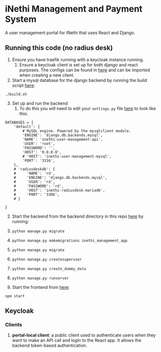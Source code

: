 # iNethi Management and Payment System
A user management portal for iNethi that uses React and Django.

## Running this code (no radius desk)
1. Ensure you have traefik running with a keycloak instance running.
   1. Ensure a keycloak client is set up for both django and react purposes. The configs can be found in [here](./config) and can 
   be imported when creating a new client.
2. Start a mysql database for the django backend by running the build script [here](./infrastructure/mysql):
```
./build.sh
```
3. Set up and run the backend
   1. To do this you will need to edit your ```settings.py``` file [here](./payment-and-management/backend/inethi_management/settings.py)
   to look like this:
```
DATABASES = {
    'default': {
        # MySQL engine. Powered by the mysqlclient module.
        'ENGINE': 'django.db.backends.mysql',
        'NAME': 'inethi-user-management-api',
        'USER': 'root',
        'PASSWORD': '',
        'HOST': '0.0.0.0',
        # 'HOST': 'inethi-user-management-mysql',
        'PORT': '3316',
    },
    # 'radiusdeskdb': {
    #     'NAME': 'rd',
    #     'ENGINE': 'django.db.backends.mysql',
    #     'USER': 'rd',
    #     'PASSWORD': 'rd',
    #     'HOST': 'inethi-radiusdesk-mariadb',
    #     'PORT': '3306',
    # }

}
```
   2. Start the backend from the backend directory in this repo [here](./payment-and-management/backend) by running:
   3. `python manage.py migrate`
   4. `python manage.py makemigrations inethi_management_app`
   5. `python manage.py migrate`
   6. `python manage.py createsuperuser`
   7. `python manage.py create_dummy_data`
   8. `python manage.py runserver`

3. Start the frontend from [here](./payment-and-management/front-end/inethi-portal):
```
npm start
```

## Keycloak
### Clients
1. **portal-local client**: a public client used to authenticate users when they want to make an API call and login to 
the React app. It allows the backend token-based authentication.